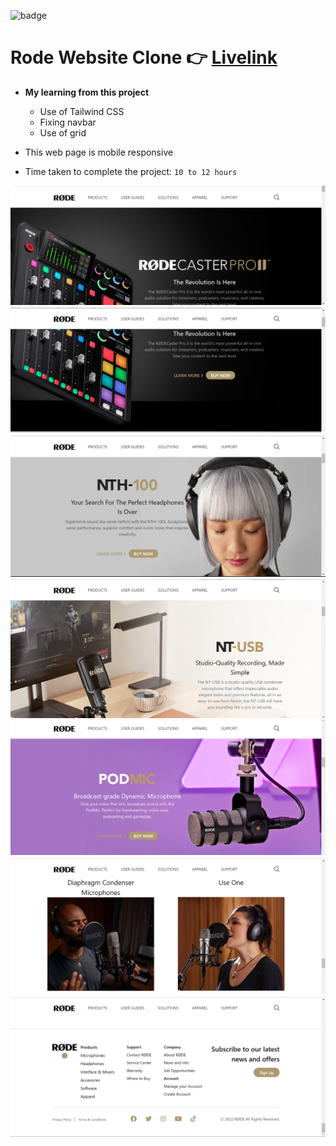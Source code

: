![badge](https://img.shields.io/badge/Live--class-Project-yellowgreen)
# Rode Website Clone 👉 [Livelink](https://rode-websiteclone.netlify.app/)

- **My learning from this project**

  - Use of Tailwind CSS
  - Fixing navbar
  - Use of grid 
- This web page is mobile responsive
- Time taken to complete the project: `10 to 12 hours`


![screenshot-1](./screenshots/Screenshot%20(81).png)
![screenshot-2](./screenshots/Screenshot%20(82).png)
![screenshot-3](./screenshots/Screenshot%20(83).png)
![screenshot-4](./screenshots/Screenshot%20(84).png)
![screenshot-5](./screenshots/Screenshot%20(85).png)
![screenshot-6](./screenshots/Screenshot%20(87).png)
![screenshot-7](./screenshots/Screenshot%20(86).png)